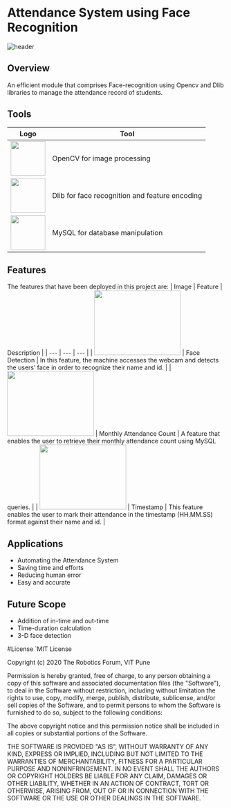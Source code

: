 # Attendance System using Face Recognition
![header](.logo/Header.jpeg)

## Overview 
An efficient module that comprises Face-recognition using Opencv and Dlib libraries to manage the attendance record of students.

## Tools
| Logo | Tool |
| --- | --- |
| <img src=".logo/opencv.png" height = "80px" width = "80px"> | OpenCV for image processing |
| <img src=".logo/dlib.png" height = "80px" width = "80px"> | Dlib for face recognition and feature encoding |
| <img src=".logo/mysql.png" height = "80px" width = "80px"> | MySQL for database manipulation |

## Features
The features that have been deployed in this project are:
| Image | Feature | Description | 
| --- | --- | --- |
| <img src=".logo/FaceDetect .jpeg" height = "150px" width = "200px"> | Face Detection | In this feature, the machine accesses the webcam and detects the users’ face in order to recognize their name and id. |
| <img src=".logo/Monthly.jpeg" height = "150px" width = "200px"> | Monthly Attendance Count | A feature that enables the user to retrieve their monthly attendance count using MySQL queries. |
| <img src=".logo/Timestamp.jpeg" height = "150px" width = "200px"> | Timestamp | This feature enables the user to mark their attendance in the timestamp (HH.MM.SS) format against their name and id. |

## Applications
* Automating the Attendance System
* Saving time and efforts
* Reducing human error
* Easy and accurate

## Future Scope
* Addition of in-time and out-time
* Time-duration calculation
* 3-D face detection


#License
`MIT License

Copyright (c) 2020 The Robotics Forum, VIT Pune

Permission is hereby granted, free of charge, to any person obtaining a copy
of this software and associated documentation files (the "Software"), to deal
in the Software without restriction, including without limitation the rights
to use, copy, modify, merge, publish, distribute, sublicense, and/or sell
copies of the Software, and to permit persons to whom the Software is
furnished to do so, subject to the following conditions:

The above copyright notice and this permission notice shall be included in all
copies or substantial portions of the Software.

THE SOFTWARE IS PROVIDED "AS IS", WITHOUT WARRANTY OF ANY KIND, EXPRESS OR
IMPLIED, INCLUDING BUT NOT LIMITED TO THE WARRANTIES OF MERCHANTABILITY,
FITNESS FOR A PARTICULAR PURPOSE AND NONINFRINGEMENT. IN NO EVENT SHALL THE
AUTHORS OR COPYRIGHT HOLDERS BE LIABLE FOR ANY CLAIM, DAMAGES OR OTHER
LIABILITY, WHETHER IN AN ACTION OF CONTRACT, TORT OR OTHERWISE, ARISING FROM,
OUT OF OR IN CONNECTION WITH THE SOFTWARE OR THE USE OR OTHER DEALINGS IN THE
SOFTWARE.
`
